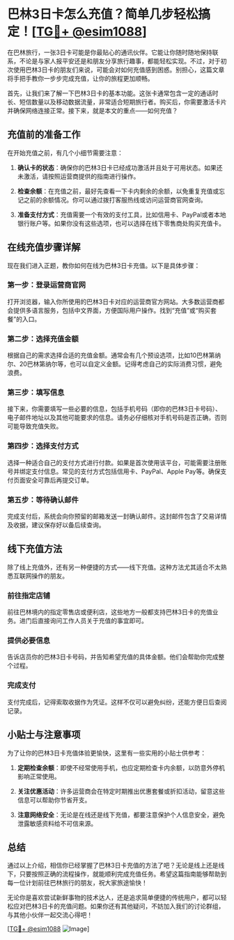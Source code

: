# 巴林3日卡怎么充值？简单几步轻松搞定！[[TG💪+ @esim1088](https://t.me/s/esim1088)]

在巴林旅行，一张3日卡可能是你最贴心的通讯伙伴。它能让你随时随地保持联系，不论是与家人报平安还是和朋友分享旅行趣事，都能轻松实现。不过，对于初次使用巴林3日卡的朋友们来说，可能会对如何充值感到困惑。别担心，这篇文章将手把手教你一步步完成充值，让你的旅程更加顺畅。

首先，让我们来了解一下巴林3日卡的基本功能。这张卡通常包含一定的通话时长、短信数量以及移动数据流量，非常适合短期旅行者。购买后，你需要激活卡片并确保网络连接正常。接下来，就是本文的重点——如何充值？

## 充值前的准备工作

在开始充值之前，有几个小细节需要注意：

1. **确认卡的状态**：确保你的巴林3日卡已经成功激活并且处于可用状态。如果还未激活，请按照运营商提供的指南进行操作。
   
2. **检查余额**：在充值之前，最好先查看一下卡内剩余的余额，以免重复充值或忘记之前的余额情况。你可以通过拨打客服热线或访问运营商官网查询。

3. **准备支付方式**：充值需要一个有效的支付工具，比如信用卡、PayPal或者本地银行账户等。如果你没有这些选项，也可以选择在线下零售商处购买充值卡。

## 在线充值步骤详解

现在我们进入正题，教你如何在线为巴林3日卡充值。以下是具体步骤：

### 第一步：登录运营商官网

打开浏览器，输入你所使用的巴林3日卡对应的运营商官方网站。大多数运营商都会提供多语言服务，包括中文界面，方便国际用户操作。找到“充值”或“购买套餐”的入口。

### 第二步：选择充值金额

根据自己的需求选择合适的充值金额。通常会有几个预设选项，比如10巴林第纳尔、20巴林第纳尔等，也可以自定义金额。记得考虑自己的实际消费习惯，避免浪费。

### 第三步：填写信息

接下来，你需要填写一些必要的信息，包括手机号码（即你的巴林3日卡号码）、电子邮件地址以及其他可能要求的信息。请务必仔细核对手机号码是否正确，否则可能导致充值失败。

### 第四步：选择支付方式

选择一种适合自己的支付方式进行付款。如果是首次使用该平台，可能需要注册账号并绑定支付信息。常见的支付方式包括信用卡、PayPal、Apple Pay等。确保支付页面安全可靠后再提交订单。

### 第五步：等待确认邮件

完成支付后，系统会向你预留的邮箱发送一封确认邮件。这封邮件包含了交易详情及收据，建议保存好以备后续查询。

## 线下充值方法

除了线上充值外，还有另一种便捷的方式——线下充值。这种方法尤其适合不太熟悉互联网操作的朋友。

### 前往指定店铺

前往巴林境内的指定零售店或便利店，这些地方一般都支持巴林3日卡的充值业务。进门后直接询问工作人员关于充值的事宜即可。

### 提供必要信息

告诉店员你的巴林3日卡号码，并告知希望充值的具体金额。他们会帮助你完成整个过程。

### 完成支付

支付完成后，记得索取收据作为凭证。这样不仅可以避免纠纷，还能方便日后查阅记录。

## 小贴士与注意事项

为了让你的巴林3日卡充值体验更愉快，这里有一些实用的小贴士供参考：

1. **定期检查余额**：即使不经常使用手机，也应定期检查卡内余额，以防意外停机影响正常使用。

2. **关注优惠活动**：许多运营商会在特定时期推出优惠套餐或折扣活动，留意这些信息可以帮助你节省开支。

3. **注意网络安全**：无论是在线还是线下充值，都要注意保护个人信息安全，避免泄露敏感资料给不可信来源。

## 总结

通过以上介绍，相信你已经掌握了巴林3日卡充值的方法了吧？无论是线上还是线下，只要按照正确的流程操作，就能顺利完成充值任务。希望这篇指南能够帮助到每一位计划前往巴林旅行的朋友，祝大家旅途愉快！

无论你是喜欢尝试新鲜事物的技术达人，还是追求简单便捷的传统用户，都可以轻松应对巴林3日卡的充值问题。如果你还有其他疑问，不妨加入我们的讨论群组，与其他小伙伴一起交流心得吧！

[[TG💪+ @esim1088](https://t.me/s/esim1088) ![Image](https://i.postimg.cc/4NQfJmqS/Snipaste-2025-05-13-00-14-12.png)]